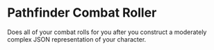 Pathfinder Combat Roller
========================

Does all of your combat rolls for you after you construct a moderately complex JSON representation of your character.
